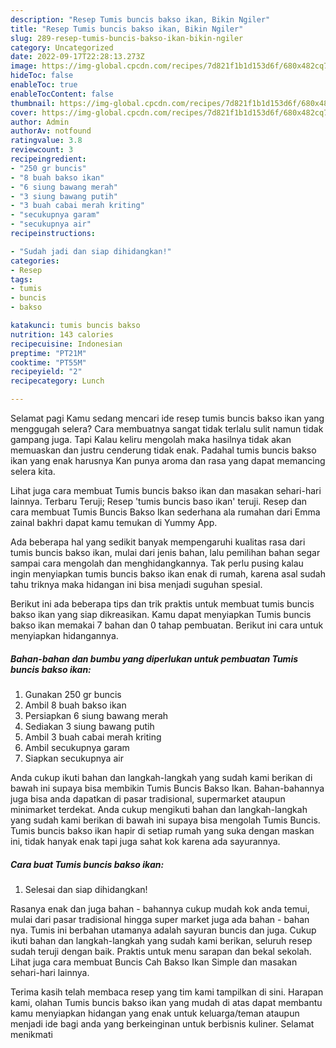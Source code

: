 ```yaml
---
description: "Resep Tumis buncis bakso ikan, Bikin Ngiler"
title: "Resep Tumis buncis bakso ikan, Bikin Ngiler"
slug: 289-resep-tumis-buncis-bakso-ikan-bikin-ngiler
category: Uncategorized
date: 2022-09-17T22:28:13.273Z
image: https://img-global.cpcdn.com/recipes/7d821f1b1d153d6f/680x482cq70/tumis-buncis-bakso-ikan-foto-resep-utama.jpg
hideToc: false
enableToc: true
enableTocContent: false
thumbnail: https://img-global.cpcdn.com/recipes/7d821f1b1d153d6f/680x482cq70/tumis-buncis-bakso-ikan-foto-resep-utama.jpg
cover: https://img-global.cpcdn.com/recipes/7d821f1b1d153d6f/680x482cq70/tumis-buncis-bakso-ikan-foto-resep-utama.jpg
author: Admin
authorAv: notfound
ratingvalue: 3.8
reviewcount: 3
recipeingredient:
- "250 gr buncis"
- "8 buah bakso ikan"
- "6 siung bawang merah"
- "3 siung bawang putih"
- "3 buah cabai merah kriting"
- "secukupnya garam"
- "secukupnya air"
recipeinstructions:

- "Sudah jadi dan siap dihidangkan!"
categories:
- Resep
tags:
- tumis
- buncis
- bakso

katakunci: tumis buncis bakso 
nutrition: 143 calories
recipecuisine: Indonesian
preptime: "PT21M"
cooktime: "PT55M"
recipeyield: "2"
recipecategory: Lunch

---
```



Selamat pagi Kamu sedang mencari ide resep tumis buncis bakso ikan yang menggugah selera? Cara membuatnya sangat tidak terlalu sulit namun tidak gampang juga. Tapi Kalau keliru mengolah maka hasilnya tidak akan memuaskan dan justru cenderung tidak enak. Padahal tumis buncis bakso ikan yang enak harusnya Kan punya aroma dan rasa yang dapat memancing selera kita.


Lihat juga cara membuat Tumis buncis bakso ikan dan masakan sehari-hari lainnya. Terbaru Teruji; Resep &#39;tumis buncis baso ikan&#39; teruji. Resep dan cara membuat Tumis Buncis Bakso Ikan sederhana ala rumahan dari Emma zainal bakhri dapat kamu temukan di Yummy App.

Ada beberapa hal yang sedikit banyak mempengaruhi kualitas rasa dari tumis buncis bakso ikan, mulai dari jenis bahan, lalu pemilihan bahan segar sampai cara mengolah dan menghidangkannya. Tak perlu pusing kalau ingin menyiapkan tumis buncis bakso ikan enak di rumah, karena asal sudah tahu triknya maka hidangan ini bisa menjadi suguhan spesial.


Berikut ini ada beberapa tips dan trik praktis untuk membuat tumis buncis bakso ikan yang siap dikreasikan. Kamu dapat menyiapkan Tumis buncis bakso ikan memakai 7 bahan dan 0 tahap pembuatan. Berikut ini cara untuk menyiapkan hidangannya.

<!--inarticleads1-->

##### Bahan-bahan dan bumbu yang diperlukan untuk pembuatan Tumis buncis bakso ikan:

1. Gunakan 250 gr buncis
1. Ambil 8 buah bakso ikan
1. Persiapkan 6 siung bawang merah
1. Sediakan 3 siung bawang putih
1. Ambil 3 buah cabai merah kriting
1. Ambil secukupnya garam
1. Siapkan secukupnya air


Anda cukup ikuti bahan dan langkah-langkah yang sudah kami berikan di bawah ini supaya bisa membikin Tumis Buncis Bakso Ikan. Bahan-bahannya juga bisa anda dapatkan di pasar tradisional, supermarket ataupun minimarket terdekat. Anda cukup mengikuti bahan dan langkah-langkah yang sudah kami berikan di bawah ini supaya bisa mengolah Tumis Buncis. Tumis buncis bakso ikan hapir di setiap rumah yang suka dengan maskan ini, tidak hanyak enak tapi juga sahat kok karena ada sayurannya. 

<!--inarticleads2-->

##### Cara buat Tumis buncis bakso ikan:


1. Selesai dan siap dihidangkan!

Rasanya enak dan juga bahan - bahannya cukup mudah kok anda temui, mulai dari pasar tradisional hingga super market juga ada bahan - bahan nya. Tumis ini berbahan utamanya adalah sayuran buncis dan juga. Cukup ikuti bahan dan langkah-langkah yang sudah kami berikan, seluruh resep sudah teruji dengan baik. Praktis untuk menu sarapan dan bekal sekolah. Lihat juga cara membuat Buncis Cah Bakso Ikan Simple dan masakan sehari-hari lainnya. 

Terima kasih telah membaca resep yang tim kami tampilkan di sini. Harapan kami, olahan Tumis buncis bakso ikan yang mudah di atas dapat membantu kamu menyiapkan hidangan yang enak untuk keluarga/teman ataupun menjadi ide bagi anda yang berkeinginan untuk berbisnis kuliner. Selamat menikmati
